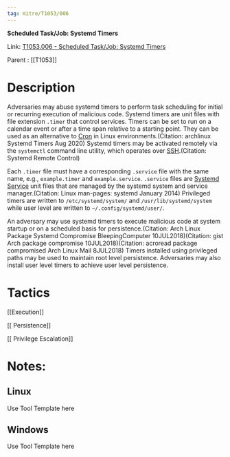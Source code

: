 ```yaml
---
tag: mitre/T1053/006
---
```


**Scheduled Task/Job: Systemd Timers**

Link: [T1053.006 - Scheduled Task/Job: Systemd Timers](https://attack.mitre.org/techniques/T1053/006)

Parent : [[T1053]]


# Description

Adversaries may abuse systemd timers to perform task scheduling for initial or recurring execution of malicious code. Systemd timers are unit files with file extension <code>.timer</code> that control services. Timers can be set to run on a calendar event or after a time span relative to a starting point. They can be used as an alternative to [Cron](https://attack.mitre.org/techniques/T1053/003) in Linux environments.(Citation: archlinux Systemd Timers Aug 2020) Systemd timers may be activated remotely via the <code>systemctl</code> command line utility, which operates over [SSH](https://attack.mitre.org/techniques/T1021/004).(Citation: Systemd Remote Control)

Each <code>.timer</code> file must have a corresponding <code>.service</code> file with the same name, e.g., <code>example.timer</code> and <code>example.service</code>. <code>.service</code> files are [Systemd Service](https://attack.mitre.org/techniques/T1543/002) unit files that are managed by the systemd system and service manager.(Citation: Linux man-pages: systemd January 2014) Privileged timers are written to <code>/etc/systemd/system/</code> and <code>/usr/lib/systemd/system</code> while user level are written to <code>~/.config/systemd/user/</code>.

An adversary may use systemd timers to execute malicious code at system startup or on a scheduled basis for persistence.(Citation: Arch Linux Package Systemd Compromise BleepingComputer 10JUL2018)(Citation: gist Arch package compromise 10JUL2018)(Citation: acroread package compromised Arch Linux Mail 8JUL2018) Timers installed using privileged paths may be used to maintain root level persistence. Adversaries may also install user level timers to achieve user level persistence.

# Tactics


[[Execution]]

[[ Persistence]]

[[ Privilege Escalation]]


# Notes:

## Linux

Use Tool Template here

## Windows

Use Tool Template here